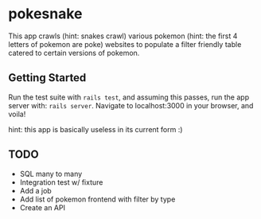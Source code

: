 # pokesnake

This app crawls (hint: snakes crawl) various pokemon (hint: the first 4 letters
of pokemon are poke) websites to populate a filter friendly table catered to
certain versions of pokemon.

## Getting Started

Run the test suite with `rails test`, and assuming this passes, run the app
server with: `rails server`. Navigate to localhost:3000 in your browser,
and voila!

hint: this app is basically useless in its current form :)

## TODO

* SQL many to many
* Integration test w/ fixture
* Add a job
* Add list of pokemon frontend with filter by type
* Create an API
